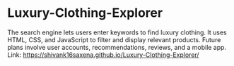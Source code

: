 # Luxury-Clothing-Explorer
The search engine lets users enter keywords to find luxury clothing. It uses HTML, CSS, and JavaScript to filter and display relevant products. Future plans involve user accounts, recommendations, reviews, and a mobile app.
Link: https://shivank16saxena.github.io/Luxury-Clothing-Explorer/
